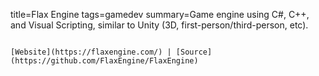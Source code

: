 title=Flax Engine
tags=gamedev
summary=Game engine using C#, C++, and Visual Scripting, similar to Unity (3D, first-person/third-person, etc).
~~~~~~

[Website](https://flaxengine.com/) | [Source](https://github.com/FlaxEngine/FlaxEngine)


